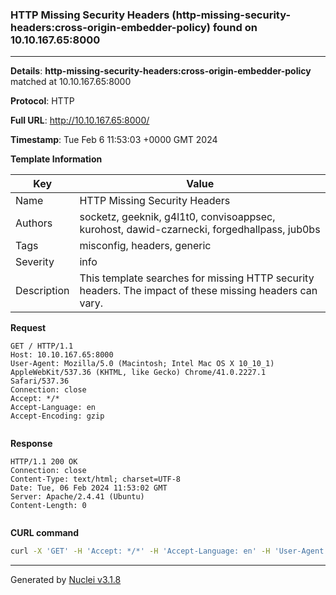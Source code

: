 ### HTTP Missing Security Headers (http-missing-security-headers:cross-origin-embedder-policy) found on 10.10.167.65:8000

----
**Details**: **http-missing-security-headers:cross-origin-embedder-policy** matched at 10.10.167.65:8000

**Protocol**: HTTP

**Full URL**: http://10.10.167.65:8000/

**Timestamp**: Tue Feb 6 11:53:03 +0000 GMT 2024

**Template Information**

| Key | Value |
| --- | --- |
| Name | HTTP Missing Security Headers |
| Authors | socketz, geeknik, g4l1t0, convisoappsec, kurohost, dawid-czarnecki, forgedhallpass, jub0bs |
| Tags | misconfig, headers, generic |
| Severity | info |
| Description | This template searches for missing HTTP security headers. The impact of these missing headers can vary.<br> |

**Request**
```http
GET / HTTP/1.1
Host: 10.10.167.65:8000
User-Agent: Mozilla/5.0 (Macintosh; Intel Mac OS X 10_10_1) AppleWebKit/537.36 (KHTML, like Gecko) Chrome/41.0.2227.1 Safari/537.36
Connection: close
Accept: */*
Accept-Language: en
Accept-Encoding: gzip


```

**Response**
```http
HTTP/1.1 200 OK
Connection: close
Content-Type: text/html; charset=UTF-8
Date: Tue, 06 Feb 2024 11:53:02 GMT
Server: Apache/2.4.41 (Ubuntu)
Content-Length: 0


```


**CURL command**
```sh
curl -X 'GET' -H 'Accept: */*' -H 'Accept-Language: en' -H 'User-Agent: Mozilla/5.0 (Macintosh; Intel Mac OS X 10_10_1) AppleWebKit/537.36 (KHTML, like Gecko) Chrome/41.0.2227.1 Safari/537.36' 'http://10.10.167.65:8000/'
```

----

Generated by [Nuclei v3.1.8](https://github.com/projectdiscovery/nuclei)